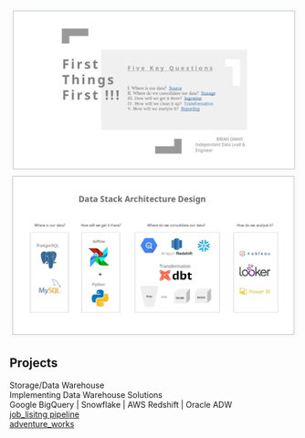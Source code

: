 ![airflowbanner](assets/imgs/I.png)
![airflowbanner](assets/imgs/II.png)

## Projects  
Storage/Data Warehouse  
Implementing Data Warehouse Solutions   
Google BigQuery | Snowflake | AWS Redshift | Oracle ADW   
[job_lisitng pipeline](https://github.com/BrianGwayi/Simple_Airflow_Pipeline)  
[adventure_works](https://github.com/BrianGwayi/Apache-Airflow)
